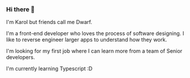 ### Hi there 👋

I'm Karol but friends call me Dwarf.

I'm a front-end developer who loves the process of software designing. I like to reverse engineer larger apps to understand how they work. 

I'm looking for my first job where I can learn more from a team of Senior developers.

I'm currently learning Typescript :D
<!--
**KarolCislowski/KarolCislowski** is a ✨ _special_ ✨ repository because its `README.md` (this file) appears on your GitHub profile.

Here are some ideas to get you started:

- 🔭 I’m currently working on ...
- 🌱 I’m currently learning ...
- 👯 I’m looking to collaborate on ...
- 🤔 I’m looking for help with ...
- 💬 Ask me about ...
- 📫 How to reach me: ...
- 😄 Pronouns: ...
- ⚡ Fun fact: ...
-->

